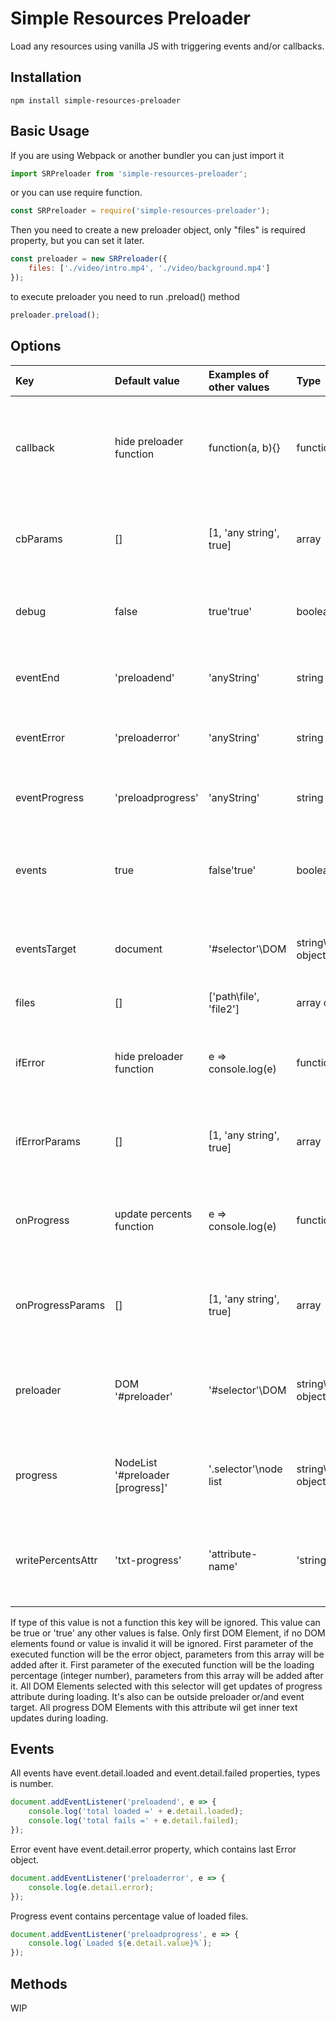 # Simple Resources Preloader
Load any resources using vanilla JS with triggering events and/or callbacks.  

## Installation
``` 
npm install simple-resources-preloader
```

## Basic Usage
If you are using Webpack or another bundler you can just import it
``` javascript
import SRPreloader from 'simple-resources-preloader';
```
or you can use require function. 
``` javascript
const SRPreloader = require('simple-resources-preloader');
```
Then you need to create a new preloader object, only "files" is required property, but you can set it later.  
``` javascript
const preloader = new SRPreloader({
    files: ['./video/intro.mp4', './video/background.mp4']
});
```
to execute preloader you need to run .preload() method
``` javascript
preloader.preload();
```
## Options
| Key              | Default value                      | Examples of other values | Type                    | Description                                                               |
|:-----------------|:-----------------------------------|:-------------------------|:------------------------|:--------------------------------------------------------------------------|
| callback         | hide preloader function            | function\(a, b\)\{\}     | function\any            | This function will run after preload complete without errors              |
| cbParams         | \[\]                               | \[1, 'any string', true\]| array                   | Array of parameters for function stored in callback key                   |
| debug            | false                              | true\'true'              | boolean\string          | You can enable additional messages in console                             |
| eventEnd         | 'preloadend'                       | 'anyString'              | string                  | Event name that will be triggered on end of preloading                    |
| eventError       | 'preloaderror'                     | 'anyString'              | string                  | Event name that will be triggered on errors                               |
| eventProgress    | 'preloadprogress'                  | 'anyString'              | string                  | Event name that will be triggered on progress changes                     |
| events           | true                               | false\'true'             | boolean\string          | You can disable all events triggering with the plugin                     |
| eventsTarget     | document                           | '\#selector'\DOM         | string\DOM object       | All events will trigger on this DOM element or document                   |
| files            | \[\]                               | \['path\file', 'file2'\] | array of stings         | Files list to preload                                                     |
| ifError          | hide preloader function            | e => console\.log\(e\)   | function\any            | This function will run after preload complete with errors                |
| ifErrorParams    | \[\]                               | \[1, 'any string', true\]| array                   | Array of parameters for function stored in ifError key                    |
| onProgress       | update percents function           | e => console\.log\(e\)   | function\any            | this function will be executed on every percents change                  |
| onProgressParams | \[\]                               | \[1, 'any string', true\]| array                   | Array of parameters for function stored in onProgress key                 |
| preloader        | DOM '\#preloader'                  | '\#selector'\DOM         | string\DOM object       | Hide this DOM element after preload with default functions                |
| progress         | NodeList '\#preloader \[progress\]'| '\.selector'\node list   | string\NodeList object  | This DOM elements will receive updates of progress attribute            |
| writePercentsAttr| 'txt\-progress'                    | 'attribute\-name'        | 'string'                | Progress elements with this attribute will get updates of text          |

 If type of this value is not a function this key will be ignored.
 This value can be true or 'true' any other values is false.
 Only first DOM Element, if no DOM elements found or value is invalid it will be ignored.
 First parameter of the executed function will be the error object, parameters from this array will be added after it.
 First parameter of the executed function will be the loading percentage (integer number), parameters from this array will be added after it.
 All DOM Elements selected with this selector will get updates of progress attribute during loading. It's also can be outside preloader or/and event target.
 All progress DOM Elements with this attribute wil get inner text updates during loading.
 
## Events
All events have event.detail.loaded and event.detail.failed properties, types is number.
``` javascript
document.addEventListener('preloadend', e => {
    console.log('total loaded =' + e.detail.loaded); 
    console.log('total fails =' + e.detail.failed); 
});
```

Error event have event.detail.error property, which contains last Error object.
``` javascript
document.addEventListener('preloaderror', e => {
    console.log(e.detail.error); 
});
```

Progress event contains percentage value of loaded files.
``` javascript
document.addEventListener('preloadprogress', e => {
    console.log(`Loaded ${e.detail.value}%`); 
});
```
## Methods
WIP